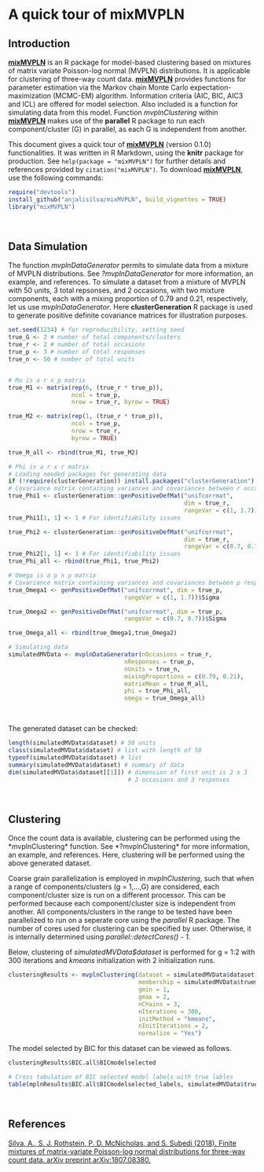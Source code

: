 
# A quick tour of mixMVPLN

## Introduction

[**mixMVPLN**](https://arxiv.org/abs/1807.08380) is an R package for model-based clustering based on mixtures of matrix variate Poisson-log normal (MVPLN) distributions. It is applicable for clustering of three-way count data. [**mixMVPLN**](https://arxiv.org/abs/1807.08380) provides functions for parameter estimation via the Markov chain Monte Carlo expectation-maximization (MCMC-EM) algorithm. Information criteria (AIC, BIC, AIC3 and ICL) are offered for model selection. Also included is a function for simulating data from this model. Function *mvplnClustering* within [**mixMVPLN**](https://arxiv.org/abs/1807.08380) makes use of the **parallel** R package to run each component/cluster (G) in parallel, as each G is independent from another. 

This document gives a quick tour of [**mixMVPLN**](https://arxiv.org/abs/1807.08380) (version 0.1.0) functionalities. It was written in R Markdown, using the **knitr** package for production. See `help(package = "mixMVPLN")` for further details and references provided by `citation("mixMVPLN")`. To download [**mixMVPLN**](https://arxiv.org/abs/1807.08380), use the following commands:

``` r
require("devtools")
install_github("anjalisilva/mixMVPLN", build_vignettes = TRUE)
library("mixMVPLN")
```

<br>


## Data Simulation

The function *mvplnDataGenerator* permits to simulate data from a mixture of MVPLN distributions. See *?mvplnDataGenerator* for more information, an example, and references. To simulate a dataset from a mixture of MVPLN with 50 units, 3 total repsonses, and 2 occasions, with two mixture components, each with a mixing proportion of 0.79 and 0.21, respectively, let us use *mvplnDataGenerator*. Here **clusterGeneration** R package is used to generate positive definite covariance matrices for illustration purposes. 

``` r
set.seed(1234) # for reproducibility, setting seed
true_G <- 2 # number of total components/clusters
true_r <- 2 # number of total occasions
true_p <- 3 # number of total responses
true_n <- 50 # number of total units


# Mu is a r x p matrix
true_M1 <- matrix(rep(6, (true_r * true_p)),
                  ncol = true_p,
                  nrow = true_r, byrow = TRUE)

true_M2 <- matrix(rep(1, (true_r * true_p)),
                  ncol = true_p,
                  nrow = true_r,
                  byrow = TRUE)

true_M_all <- rbind(true_M1, true_M2)

# Phi is a r x r matrix
# Loading needed packages for generating data
if (!require(clusterGeneration)) install.packages("clusterGeneration")
# Covariance matrix containing variances and covariances between r occasions
true_Phi1 <- clusterGeneration::genPositiveDefMat("unifcorrmat",
                                                  dim = true_r,
                                                  rangeVar = c(1, 1.7))$Sigma
true_Phi1[1, 1] <- 1 # For identifiability issues

true_Phi2 <- clusterGeneration::genPositiveDefMat("unifcorrmat",
                                                  dim = true_r,
                                                  rangeVar = c(0.7, 0.7))$Sigma
true_Phi2[1, 1] <- 1 # For identifiability issues
true_Phi_all <- rbind(true_Phi1, true_Phi2)

# Omega is a p x p matrix
# Covariance matrix containing variances and covariances between p responses
true_Omega1 <- genPositiveDefMat("unifcorrmat", dim = true_p,
                                 rangeVar = c(1, 1.7))$Sigma

true_Omega2 <- genPositiveDefMat("unifcorrmat", dim = true_p,
                                 rangeVar = c(0.7, 0.7))$Sigma

true_Omega_all <- rbind(true_Omega1,true_Omega2)

# Simulating data 
simulatedMVData <- mvplnDataGenerator(nOccasions = true_r,
                                 nResponses = true_p,
                                 nUnits = true_n,
                                 mixingProportions = c(0.79, 0.21),
                                 matrixMean = true_M_all,
                                 phi = true_Phi_all,
                                 omega = true_Omega_all)
```
<br>

The generated dataset can be checked:

``` r
length(simulatedMVData$dataset) # 50 units
class(simulatedMVData$dataset) # list with length of 50
typeof(simulatedMVData$dataset) # list
summary(simulatedMVData$dataset) # summary of data
dim(simulatedMVData$dataset[[1]]) # dimension of first unit is 2 x 3
                                  # 2 occasions and 3 responses
```

<br>

<div style="text-align:left">

## Clustering

<div style="text-align:left">
Once the count data is available, clustering can be performed using the *mvplnClustering* function. See *?mvplnClustering* for more information, an example, and references. Here, clustering will be performed using the above generated dataset. 

Coarse grain parallelization is employed in *mvplnClustering*, such that when a range of components/clusters (g = 1,...,G) are considered, each component/cluster size is run on a different processor. This can be performed because each component/cluster size is independent from another. All components/clusters in the range to be tested have been parallelized to run on a seperate core using the *parallel* R package. The number of cores used for clustering can be specified by user. Otherwise, it is internally determined using *parallel::detectCores() - 1*.

Below, clustering of *simulatedMVData$dataset* is performed for g = 1:2 with 300 iterations and *kmeans* initialization with 2 initialization runs. 

``` r
clusteringResults <- mvplnClustering(dataset = simulatedMVData$dataset,
                                     membership = simulatedMVData$truemembership,
                                     gmin = 1,
                                     gmax = 2,
                                     nChains = 3,
                                     nIterations = 300,
                                     initMethod = "kmeans",
                                     nInitIterations = 2,
                                     normalize = "Yes")
```

The model selected by BIC for this dataset can be viewed as follows.

``` r
clusteringResults$BIC.all$BICmodelselected

# Cross tabulation of BIC selected model labels with true lables
table(mplnResults$BIC.all$BICmodelselected_labels, simulatedMVData$truemembership)
```

<br>

<div style="text-align:left">

## References

[Silva, A., S. J. Rothstein, P. D. McNicholas, and S. Subedi (2018). Finite mixtures of matrix-variate Poisson-log normal distributions for three-way count data. arXiv preprint arXiv:1807.08380.](https://arxiv.org/abs/1807.08380)



